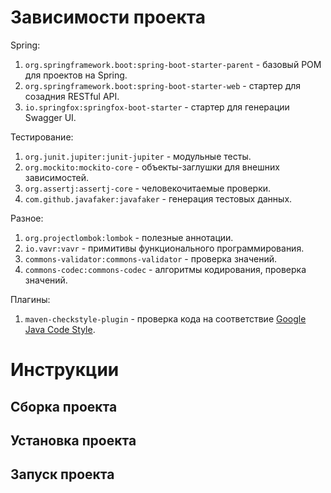 # Зависимости проекта

Spring:
1. `org.springframework.boot:spring-boot-starter-parent` - базовый POM для проектов на Spring.
2. `org.springframework.boot:spring-boot-starter-web` - стартер для созадния RESTful API.
3. `io.springfox:springfox-boot-starter` - стартер для генерации Swagger UI.

Тестирование:
1. `org.junit.jupiter:junit-jupiter` - модульные тесты.
2. `org.mockito:mockito-core` - объекты-заглушки для внешних зависимостей.
3. `org.assertj:assertj-core` - человекочитаемые проверки.
4. `com.github.javafaker:javafaker` - генерация тестовых данных.

Разное:
1. `org.projectlombok:lombok` - полезные аннотации.
2. `io.vavr:vavr` - примитивы функционального программирования.
3. `commons-validator:commons-validator` - проверка значений.
4. `commons-codec:commons-codec` - алгоритмы кодирования, проверка значений.


Плагины:
1. `maven-checkstyle-plugin` - проверка кода на соответствие [Google Java Code Style](https://google.github.io/styleguide/javaguide.html).

# Инструкции

## Сборка проекта

## Установка проекта

## Запуск проекта
